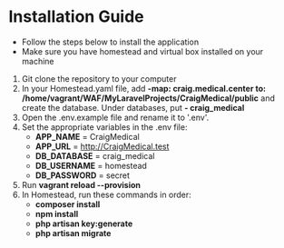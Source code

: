 # Installation Guide

* Follow the steps below to install the application
* Make sure you have homestead and virtual box installed on your machine

1. Git clone the repository to your computer
2. In your Homestead.yaml file, add **-map: craig.medical.center to: /home/vagrant/WAF/MyLaravelProjects/CraigMedical/public** and create the database. Under databases, put **-      craig_medical**
3. Open the .env.example file and rename it to '.env'. 
4. Set the appropriate variables in the .env file:
     - **APP_NAME** = CraigMedical
     - **APP_URL** = http://CraigMedical.test
     - **DB_DATABASE** = craig_medical
     - **DB_USERNAME** = homestead
     - **DB_PASSWORD** = secret
5. Run **vagrant reload --provision**
6. In Homestead, run these commands in order:
   - **composer install**
   - **npm install** 
   - **php artisan key:generate**
   - **php artisan migrate**
